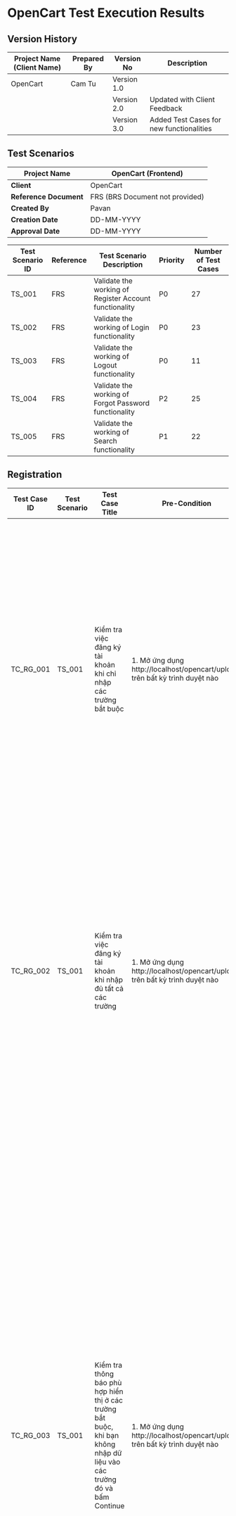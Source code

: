 # OpenCart Test Execution Results

## Version History

| Project Name (Client Name) | Prepared By | Version No | Description |
|----------------------------|-------------|------------|-------------|
| OpenCart                   | Cam Tu      | Version 1.0 |             |
|                            |             | Version 2.0 | Updated with Client Feedback |
|                            |             | Version 3.0 | Added Test Cases for new functionalities |

## Test Scenarios

| Project Name       | OpenCart (Frontend) |
|--------------------|---------------------|
| **Client**         | OpenCart            |
| **Reference Document** | FRS (BRS Document not provided) |
| **Created By**     | Pavan               |
| **Creation Date**  | DD-MM-YYYY          |
| **Approval Date**  | DD-MM-YYYY          |

| Test Scenario ID | Reference | Test Scenario Description | Priority | Number of Test Cases |
|------------------|-----------|---------------------------|----------|----------------------|
| TS_001           | FRS       | Validate the working of Register Account functionality | P0 | 27 |
| TS_002           | FRS       | Validate the working of Login functionality | P0 | 23 |
| TS_003           | FRS       | Validate the working of Logout functionality | P0 | 11 |
| TS_004           | FRS       | Validate the working of Forgot Password functionality | P2 | 25 |
| TS_005           | FRS       | Validate the working of Search functionality | P1 | 22 |

## Registration

| Test Case ID | Test Scenario | Test Case Title | Pre-Condition | Test Steps | Test Data | Expected Result (ER) | Priority | Actual Result (AR) | Status |
|--------------|---------------|-----------------|---------------|------------|-----------|----------------------|----------|-------------------|--------|
| TC_RG_001    | TS_001        | Kiểm tra việc đăng ký tài khoản khi chỉ nhập các trường bắt buộc | 1. Mở ứng dụng http://localhost/opencart/upload/ trên bất kỳ trình duyệt nào | 1. Nhấp vào menu thả xuống 'My Account'<br>2. Chọn tùy chọn Register (ER-1)<br>3. Nhập các trường bắt buộc (First Name, Last Name, E-Mail, Password, Privacy Policy) - dựa theo test data<br>4. Nhấn nút 'Continue' (ER-2)<br>5. Nhấn nút 'Continue' ở trang Your Account Has Been Created! (ER-3) | first name: alexia<br>last name: fiona<br>email: camtu.alexia@gmail.com<br>password: 1234567 | 1. Người dùng nên được điều hướng đến trang Register<br>2. Đăng ký thành công, điều hướng người dùng đến trang Your Account Has Been Created!<br>3. Người dùng nên được chuyển hướng đến trang Account | P1 | 1. Người dùng được điều hướng đến trang Register<br>2. Đăng ký thành công, người dùng được điều hướng đến trang Your Account Has Been Created!<br>3. Người dùng được chuyển hướng đến trang Account | PASS |
| TC_RG_002    | TS_001        | Kiểm tra việc đăng ký tài khoản khi nhập đủ tất cả các trường | 1. Mở ứng dụng http://localhost/opencart/upload/ trên bất kỳ trình duyệt nào | 1. Nhấp vào menu thả xuống 'My Account'<br>2. Chọn tùy chọn Register<br>3. Nhập các trường bắt buộc (First Name, Last Name, E-Mail, Password, Newsletter, Privacy Policy) - dựa theo test data<br>4. Nhấn nút 'Continue' (ER-1)<br>5. Nhấn nút 'Continue' ở trang Your Account Has Been Created! (ER-2) | first name: abc<br>last name: def<br>email: abc@gmail.com<br>password: abc1234 | 1. Đăng ký thành công, điều hướng người dùng sang trang Your Account Has Been Created!<br>2. Người dùng nên được chuyển hướng đến trang Account | P2 | 1. Đăng ký thành công, người dùng được điều hướng đến trang Your Account Has Been Created!<br>2. Người dùng được chuyển hướng đến trang Account | |
| TC_RG_003    | TS_001        | Kiểm tra thông báo phù hợp hiển thị ở các trường bắt buộc, khi bạn không nhập dữ liệu vào các trường đó và bấm Continue | 1. Mở ứng dụng http://localhost/opencart/upload/ trên bất kỳ trình duyệt nào | 1. Nhấp vào menu thả xuống 'My Account'<br>2. Chọn tùy chọn Register<br>3. Không nhập bất kỳ trường bắt buộc (First Name, Last Name, E-Mail, Password, Privacy Policy)<br>4. Nhấn nút 'Continue' (ER-1) | Không áp dụng | 1. Các thông báo dưới đây nên được hiển thị cho các trường tương ứng:<br>- Đối với trường First Name, thông báo: 'First Name must be between 1 and 32 characters!' nên được hiển thị bên dưới trường đó<br>- Đối với trường Last Name, thông báo: 'Last Name must be between 1 and 32 characters!' nên được hiển thị bên dưới trường đó<br>- Đối với trường E-Mail, thông báo: 'E-Mail Address does not appear to be valid!' nên được hiển thị bên dưới trường đó<br>- Đối với trường Password,, thông báo: 'Password must be between 6 and 40 characters!' nên được hiển thị bên dưới trường đó<br>- Đối với trường Privacy Policy, Thông báo: 'Warning: You must agree to the Privacy Policy!' nên được hiển thị pop-up | P3 | Các thông báo tương ứng hiển thị bên dưới các trường | PASS |

## Login

| Test Case ID | Test Scenario | Test Case Title | Pre-Condition | Test Steps | Test Data | Expected Result (ER) | Priority | Actual Result (AR) | Status |
|--------------|---------------|-----------------|---------------|------------|-----------|----------------------|----------|-------------------|--------|
| TC_LI_001    | TS_002        | Kiểm tra chức năng đăng nhập với Email và Mật khẩu hợp lệ | 1. Mở ứng dụng https://demo.opencart.com trên bất kỳ trình duyệt web nào<br>2. Dữ liệu đăng nhập hợp lệ được chuẩn bị sẵn | 1. Nhấp vào menu thả xuống 'My Account'<br>2. Chọn tùy chọn Login (ER-1)<br>3. Nhập email hợp lệ vào ô nhập email (theo test data)<br>4. Nhập Mật khẩu hợp lệ vào ô nhập Mật khẩu (theo test data)<br>5. Bấm nút Đăng Nhập (ER-2) | email: alexia@gmail.com<br>Mật khẩu: 123456 | 1. Người dùng truy cập được trang Đăng nhập<br>2. Đăng nhập thành công, giao diện chuyển qua trang My Account | P1 | 1. Người dùng truy cập được trang Đăng nhập<br>2. Đăng nhập thành công, giao diện chuyển qua trang My Account | PASS |
| TC_LI_002    | TS_002        | Kiểm tra chức năng đăng nhập với Email sai và Mật khẩu hợp lệ | Mở ứng dụng https://demo.opencart.com trên bất kỳ trình duyệt web nào | 1. Nhấp vào menu thả xuống 'My Account'<br>2. Chọn tùy chọn Login<br>3. Nhập username sai vào ô nhập email (theo test data)<br>4. Nhập Mật khẩu hợp lệ vào ô nhập Mật khẩu (theo test data)<br>5. Bấm nút Đăng Nhập (ER-1) | email: alexia123@gmail.com<br>Mật khẩu: 123456 | 1. Đăng nhập không thành công, hiển thị cảnh báo: "Warning: No match for E-Mail Address and/or Password." | P1 | Đăng nhập không thành công, hiển thị cảnh báo: "Warning: No match for E-Mail Address and/or Password." | PASS |
| TC_LI_003    | TS_002        | Kiểm tra chức năng đăng nhập với Email để trống và Mật khẩu hợp lệ | Mở ứng dụng https://demo.opencart.com trên bất kỳ trình duyệt web nào | 1. Nhấp vào menu thả xuống 'My Account'<br>2. Chọn tùy chọn Login<br>3. Không nhập username<br>4. Nhập Mật khẩu hợp lệ (theo test data)<br>5. Bấm nút Đăng Nhập (ER-1) | Mật khẩu: 123456 | 1. Đăng nhập không thành công, hiển thị cảnh báo: "Warning: No match for E-Mail Address and/or Password." | P1 | Đăng nhập không thành công, hiển thị cảnh báo: "Warning: No match for E-Mail Address and/or Password." | PASS |

## Logout

| Test Case ID | Test Scenario | Test Case Title | Pre-Condition | Test Steps | Test Data | Expected Result (ER) | Priority | Actual Result (AR) | Status |
|--------------|---------------|-----------------|---------------|------------|-----------|----------------------|----------|-------------------|--------|
| TC_LO_001    | TS_003        | Kiểm tra đăng xuất thành công bằng cách bấm vào tùy chọn Logout từ menu thả xuống 'My Account' | 1. Mở ứng dụng http://localhost/opencart/upload/<br>2. Người dùng đã đăng nhập vào hệ thống<br>3. Phiên đăng nhập còn thời hạn | 1. Bấm My Account trên menu thả xuống<br>2. Chọn tùy chọn Logout (ER-1)<br>3. Nhấn nút Continue (ER-2) | Không áp dụng | 1. Người dùng được đăng xuất khỏi hệ thống và chuyển hướng đến trang 'Account Logout'<br>2. Người dùng trở về trang chủ, đã đăng xuất khỏi hệ thống | P1 | 1. Người dùng được đăng xuất khỏi hệ thống và chuyển hướng đến trang 'Account Logout'<br>2. Người dùng trở về trang chủ, đã đăng xuất khỏi hệ thống | PASS |
| TC_LO_002    | TS_003        | Kiểm tra sau khi đăng xuất nhấn nút quay lại trên trình duyệt | 1. Mở ứng dụng http://localhost/opencart/upload/<br>2. Người dùng đã đăng nhập vào hệ thống<br>3. Phiên đăng nhập còn thời hạn | 1. Bấm My Account trên menu thả xuống<br>2. Chọn tùy chọn Logout (ER-1)<br>3. Nhấn nút quay lại của trình duyệt (ER-2) | Không áp dụng | 1. Người dùng được đăng xuất khỏi hệ thống và chuyển hướng đến trang 'Account Logout'<br>2. Người dùng không nên được đăng nhập lại, thay vào đó điều hướng người dùng đến trang Đăng nhập | P1 | 1. Người dùng được đăng xuất khỏi hệ thống và chuyển hướng đến trang 'Account Logout'<br>2. Người dùng không được đăng nhập lại, thay vào đó được điều hướng đến trang Đăng nhập | PASS |
| TC_LO_003    | TS_003        | Kiểm tra đăng xuất thành công bằng cách bấm vào tùy chọn Logout từ menu bên phải | 1. Mở ứng dụng http://localhost/opencart/upload/<br>2. Người dùng đã đăng nhập vào hệ thống<br>3. Phiên đăng nhập còn thời hạn | 1. Truy cập trang My Account ở footer hoặc trong menu thả xuống của My Account<br>2. Chọn tùy chọn Logout ở cuối cụm menu bên phải (ER-1)<br>3. Nhấn nút Continue (ER-2) | Không áp dụng | 1. Người dùng được đăng xuất khỏi hệ thống và chuyển hướng đến trang 'Account Logout'<br>2. Người dùng trở về trang chủ, đã đăng xuất khỏi hệ thống | P3 | 1. Người dùng được đăng xuất khỏi hệ thống và chuyển hướng đến trang 'Account Logout'<br>2. Người dùng trở về trang chủ, đã đăng xuất khỏi hệ thống | PASS |

## Add to Cart

| Test Case ID | Test Scenario | Test Case Title | Pre-Condition | Test Steps | Test Data | Expected Result (ER) | Priority | Actual Result (AR) | Status |
|--------------|---------------|-----------------|---------------|------------|-----------|----------------------|----------|-------------------|--------|
| TC_ATC_001   | TS_008        | Kiểm tra chức năng icon 'Add to Cart' trên khung trưng bày sản phẩm ở phần 'Featured' ở Trang chủ đối với sản phẩm không cần chọn Available Option | 1. Mở ứng dụng http://localhost/opencart/upload/<br>2. Người dùng đang ở trang chủ | 1. Nhấn vào icon thêm vào giỏ hàng trong khung trưng bày sản phẩm (ER-1)<br>2. Nhấn vào liên kết 'shopping cart' từ thông báo thêm giỏ hàng thành công (ER-2) | Không áp dụng | 1. Sản phẩm được thêm vào giỏ hàng kèm thông báo: 'Success: You have added [tên sản phẩm] to your shopping cart!'<br>2. Sản phẩm vừa thêm hiển thị trong trang Shopping Cart | P1 | 1. Sản phẩm được thêm vào giỏ hàng kèm thông báo: 'Success: You have added [tên sản phẩm] to your shopping cart!'<br>2. Sản phẩm vừa thêm hiển thị trong trang Shopping Cart | PASS |
| TC_ATC_002   | TS_008        | Kiểm tra chức năng icon 'Add to Cart' trên khung trưng bày sản phẩm ở phần 'Featured' ở Trang chủ đối với sản phẩm cần chọn Available Option | 1. Mở ứng dụng http://localhost/opencart/upload/<br>2. Người dùng đang ở trang chủ | 1. Nhấn vào icon thêm vào giỏ hàng trong khung trưng bày sản phẩm (ER-1)<br>2. Chọn Available Option<br>3. Nhấn nút Add to Cart (ER-2)<br>4. Nhấn vào liên kết 'shopping cart' từ thông báo thêm giỏ hàng thành công (ER-3) | Không áp dụng | 1. Điều hướng người dùng đến trang chi tiết sản phẩm đó<br>2. Sản phẩm được thêm vào giỏ hàng kèm thông báo: 'Success: You have added [tên sản phẩm] to your shopping cart!'<br>3. Sản phẩm vừa thêm hiển thị trong trang Shopping Cart | P1 | 1. Người dùng được điều hướng đến trang chi tiết sản phẩm đó<br>2. Sản phẩm được thêm vào giỏ hàng kèm thông báo: 'Success: You have added [tên sản phẩm] to your shopping cart!'<br>3. Sản phẩm vừa thêm hiển thị trong trang Shopping Cart | PASS |
| TC_ATC_003   | TS_008        | Kiểm tra thêm vào giỏ hàng các sản phẩm được hiển thị trong trang danh mục sản phẩm | 1. Mở ứng dụng http://localhost/opencart/upload/ | 1. Di chuột vào danh mục Desktops (hoặc bất kỳ danh mục nào)<br>2. Chọn tùy chọn Show All Desktops (ER-1)<br>3. Chọn sản phẩm bất kỳ trong trang danh mục Desktops (ER-2)<br>4. Chọn Available Option (nếu có)<br>5. Nhấn 'Add to Cart' (ER-3)<br>6. Nhấn vào liên kết 'shopping cart' từ thông báo thêm giỏ hàng thành công (ER-4) | Không áp dụng | 1. Người dùng nên được điều hướng đến trang hiển thị tất cả sản phẩm danh mục Desktops<br>2. Người dùng nên được điều hướng đến trang chi tiết sản phẩm đó<br>3. Sản phẩm được thêm vào giỏ hàng kèm thông báo: 'Success: You have added [tên sản phẩm] to your shopping cart!'<br>4. Sản phẩm vừa thêm hiển thị trong trang Shopping Cart | P1 | 1. Người dùng được điều hướng đến trang hiển thị tất cả sản phẩm danh mục Desktops<br>2. Người dùng được điều hướng đến trang chi tiết sản phẩm đó<br>3. Sản phẩm được thêm vào giỏ hàng kèm thông báo: 'Success: You have added [tên sản phẩm] to your shopping cart!'<br>4. Sản phẩm vừa thêm hiển thị trong trang Shopping Cart | PASS |